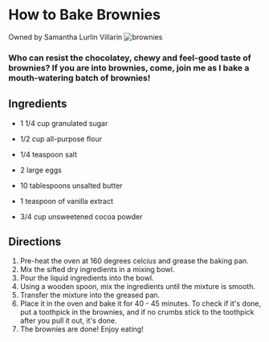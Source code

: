 # **How to Bake Brownies**
Owned by Samantha Lurlin Villarin
![brownies](https://user-images.githubusercontent.com/99864263/159492185-47535e13-0930-47e7-baf0-c1b9c9b19967.jpg)

### Who can resist the chocolatey, chewy and feel-good taste of brownies? If you are into brownies, come, join me as I bake a mouth-watering batch of brownies!
## Ingredients 
- 1 1/4 cup granulated sugar

- 1/2 cup all-purpose flour
- 1/4 teaspoon salt
- 2 large eggs
- 10 tablespoons unsalted butter
- 1 teaspoon of vanilla extract
- 3/4 cup unsweetened cocoa powder

## Directions

1. Pre-heat the oven at 160 degrees celcius and grease the baking pan. 
2. Mix the sifted dry ingredients in a mixing bowl.
3. Pour the liquid ingredients into the bowl. 
4. Using a wooden spoon, mix the ingredients until the mixture is smooth.
5. Transfer the mixture into the greased pan. 
6. Place it in the oven and bake it for 40 - 45 minutes. To check if it's done, put a toothpick in the brownies, and if no crumbs stick to the toothpick after you pull it out, it's done. 
7. The brownies are done! Enjoy eating!










